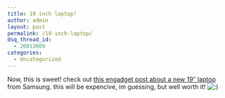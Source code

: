 ```yaml
---
title: 19 inch laptop!
author: admin
layout: post
permalink: /19-inch-laptop/
dsq_thread_id:
  - 26013609
categories:
  - Uncategorized
---
```

Now, this is sweet! check out [this engadget post about a new 19&#8243; laptop][1] from Samsung. this will be expencive, im guessing, but well worth it! <img src="http://blog.lotas-smartman.net/wp-includes/images/smilies/icon_smile.gif" alt=":)" class="wp-smiley" />

 [1]: http://www.engadget.com/entry/1234000560056282/